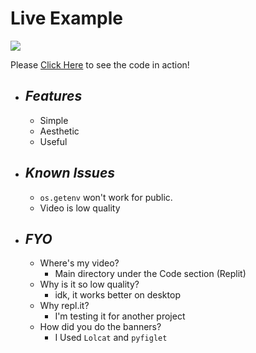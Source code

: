 # Live Example
![](https://media.discordapp.net/attachments/661208614589038603/819580925582114856/unknown.png)


Please [Click Here](https://repl.it/@Simer00/Youtube-Video-Downloader?v=1) to see the code in action!

* ## __*Features*__
  * Simple
  * Aesthetic
  * Useful
 
* ## __*Known Issues*__
  * `os.getenv` won't work for public.
  * Video is low quality

* ## __*FYO*__
  * Where's my video?
    * Main directory under the Code section (Replit)
  * Why is it so low quality?
    * idk, it works better on desktop
  * Why repl.it?
    * I'm testing it for another project
  * How did you do the banners?
    * I Used `Lolcat` and `pyfiglet`
